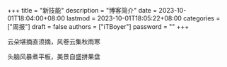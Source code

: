 +++
title = "新技能"
description = "博客简介"
date = 2023-10-01T18:04:00+08:00
lastmod = 2023-10-01T18:05:22+08:00
categories = ["周报"]
draft = false
authors = ["iTBoyer"]
password = ""
+++

云朵堪摘直须摘，风卷云集秋雨寒 

头脑风暴煮平板，美景自盛拼果盘 

